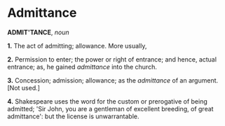 # Admittance

**ADMIT'TANCE**, _noun_

**1.** The act of admitting; allowance. More usually,

**2.** Permission to enter; the power or right of entrance; and hence, actual entrance; as, he gained _admittance_ into the church.

**3.** Concession; admission; allowance; as the _admittance_ of an argument. \[Not used.\]

**4.** Shakespeare uses the word for the custom or prerogative of being admitted; 'Sir John, you are a gentleman of excellent breeding, of great admittance': but the license is unwarrantable.